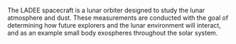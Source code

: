 
The LADEE spacecraft is a lunar orbiter designed to study the lunar atmosphere
and dust. These measurements are conducted with the goal of determining how
future explorers and the lunar environment will interact, and as an example
small body exospheres throughout the solar system.
    